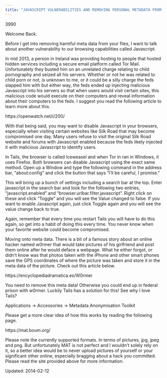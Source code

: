 ```yaml
---
title: "JAVASCRIPT VULNERABILITIES AND REMOVING PERSONAL METADATA FROM FILEs"
---
```

3990


<p>Welcome Back.</p>
<p>Before I get into removing harmful meta data from your files, I want to talk about another vulnerability to our browsing capabilities called Javascript.</p>
<p>In mid 2013, a person in Ireland was providing hosting to people that hosted hidden services including a secure email platform called Tor Mail. Unfortunately they busted him on an unrelated charge relating to child pornography and seized all his servers. Whether or not he was related to child porn or not, is unknown to me, or it could be a silly charge the feds slapped him with but either way, the feds ended up injecting malicious Javascript into his servers so that when users would visit certain sites, this malicious code would execute on their computers and reveal information about their computers to the feds. I suggest you read the following article to learn more about this.</p>
<p>https://openwatch.net/i/200/</p>
<p>With that being said, you may want to disable Javascript in your browsers, especially when visiting certain websites like Silk Road that may become compromised one day. Many users refuse to visit the original Silk Road website and forums with Javascript enabled because the feds likely injected it with malicious Javascript to identify users.</p>
<p>In Tails, the browser is called Iceweasel and when Tor in ran in Windows, it uses Firefox. Both browsers can disable Javascript using the exact same method. Open up a Window and type the following command in the address bar, &#8220;about:config&#8221; and click the button that says &#8220;I&#8217;ll be careful, I promise.&#8221;</p>
<p>This will bring up a bunch of settings including a search bar at the top. Enter javascript in the search bar and look for the following two entries, &#8220;javascript.enabled&#8221; and &#8220;browser.urlbar.filter.javascript&#8221;. Right click on these and click &#8220;Toggle&#8221; and you will see the Value changed to false. If you want to enable Javascript again, just click Toggle again and you will see the value change back to true.</p>
<p>Again, remember that every time you restart Tails you will have to do this again, so get into a habit of doing this every time. You never know when your favorite website could become compromised.</p>
<p>Moving onto meta data. There is a bit of a famous story about an online hacker named w0rmer that would take pictures of his girlfriend and post them online after he would deface a webpage. What he either forgot, or didn&#8217;t know was that photos taken with the iPhone and other smart phones save the GPS coordinates of where the picture was taken and store it in the meta data of the picture. Check out this article below.</p>
<p>https://encyclopediadramatica.es/W0rmer</p>
<p>You need to remove this meta data! Otherwise you could end up in federal prison with w0rmer. Luckily Tails has a solution for this! See why I love Tails?</p>
<p>Applications -&gt; Accessories -&gt; Metadata Anonymisation Toolkit</p>
<p>Please get a more clear idea of how this works by reading the following page.</p>
<p>https://mat.boum.org/</p>
<p>Please note the currently supported formats. In terms of pictures, jpg, jpeg and png. But unfortunately MAT is not perfect and I wouldn&#8217;t solely rely on it, so a better idea would be to never upload pictures of yourself or your significant other online, especially bragging about a hack you committed. Please read the site provided above for more information.</p>

Updated: 2014-02-12

